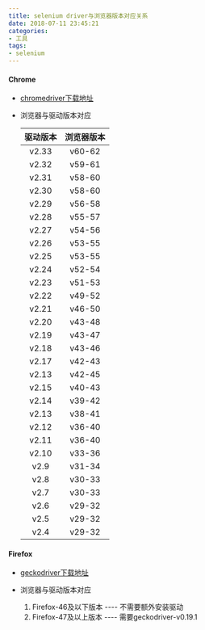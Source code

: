 ```yaml
---
title: selenium driver与浏览器版本对应关系
date: 2018-07-11 23:45:21
categories: 
- 工具
tags:
- selenium
---
```


#### Chrome

- [chromedriver下载地址](http://chromedriver.storage.googleapis.com/index.html)
    
- 浏览器与驱动版本对应

    | 驱动版本 | 浏览器版本 |
    | :------: | :------: | 
    | v2.33 |  v60-62 |
    | v2.32 |  v59-61 |
    | v2.31 |  v58-60 |
    | v2.30 |  v58-60 |
    | v2.29 |  v56-58 |
    | v2.28 |  v55-57 |
    | v2.27 |  v54-56 |
    | v2.26 |  v53-55 |
    | v2.25 |  v53-55 |
    | v2.24 |  v52-54 |
    | v2.23 |  v51-53 |
    | v2.22 |  v49-52 |
    | v2.21 |  v46-50 |
    | v2.20 |  v43-48 |
    | v2.19 |  v43-47 |
    | v2.18 |  v43-46 |
    | v2.17 |  v42-43 |
    | v2.13 |  v42-45 |
    | v2.15 |  v40-43 |
    | v2.14 |  v39-42 |
    | v2.13 |  v38-41 |
    | v2.12 |  v36-40 |
    | v2.11 |  v36-40 |
    | v2.10 |  v33-36 |
    | v2.9	|  v31-34 |
    | v2.8	|  v30-33 |
    | v2.7	|  v30-33 |
    | v2.6	|  v29-32 |
    | v2.5	|  v29-32 |
    | v2.4	|  v29-32 |


#### Firefox

- [geckodriver下载地址](https://github.com/mozilla/geckodriver/releases)
    
- 浏览器与驱动版本对应
    1. Firefox-46及以下版本 ---- 不需要额外安装驱动
    2. Firefox-47及以上版本 ---- 需要geckodriver-v0.19.1

